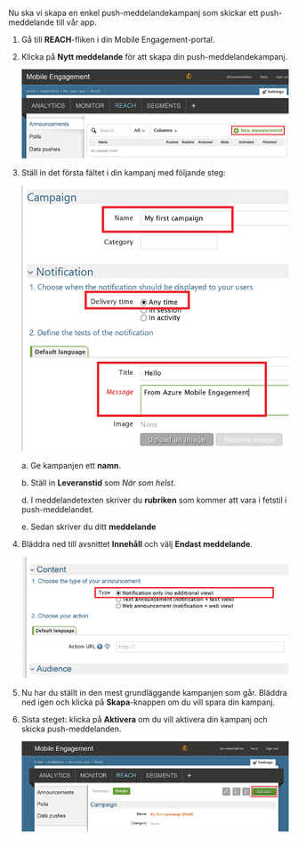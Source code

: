 Nu ska vi skapa en enkel push-meddelandekampanj som skickar ett push-meddelande till vår app.

1. Gå till **REACH**-fliken i din Mobile Engagement-portal.

2. Klicka på **Nytt meddelande** för att skapa din push-meddelandekampanj.

    ![](./media/mobile-engagement-windows-push-campaign/new-announcement.png)

3. Ställ in det första fältet i din kampanj med följande steg:

    ![](./media/mobile-engagement-windows-push-campaign/campaign-first-params.png)

    a. Ge kampanjen ett **namn**.

    b. Ställ in **Leveranstid** som *När som helst*.

    d. I meddelandetexten skriver du **rubriken** som kommer att vara i fetstil i push-meddelandet.

    e. Sedan skriver du ditt **meddelande**

4. Bläddra ned till avsnittet **Innehåll** och välj **Endast meddelande**.

    ![](./media/mobile-engagement-windows-push-campaign/campaign-content.png)

5. Nu har du ställt in den mest grundläggande kampanjen som går. Bläddra ned igen och klicka på **Skapa**-knappen om du vill spara din kampanj.

6. Sista steget: klicka på **Aktivera** om du vill aktivera din kampanj och skicka push-meddelanden.

    ![](./media/mobile-engagement-windows-push-campaign/campaign-activate.png)

 


<!--HONumber=Jun16_HO2-->


